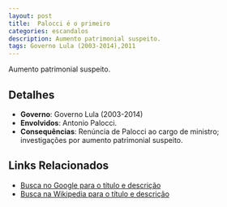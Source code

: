 ```yaml
---
layout: post
title:  Palocci é o primeiro
categories: escandalos
description: Aumento patrimonial suspeito.
tags: Governo Lula (2003-2014),2011
---
```


Aumento patrimonial suspeito.

## Detalhes
- **Governo**: Governo Lula (2003-2014)
- **Envolvidos**: Antonio Palocci.
- **Consequências**: Renúncia de Palocci ao cargo de ministro; investigações por aumento patrimonial suspeito.

## Links Relacionados
- [Busca no Google para o título e descrição](https://www.google.com/search?q=Palocci%20%C3%A9%20o%20primeiro%20Aumento%20patrimonial%20suspeito.%20Governo%20Lula%20%282003-2014%29)
- [Busca na Wikipedia para o título e descrição](https://en.wikipedia.org/w/index.php?search=Palocci%20%C3%A9%20o%20primeiro%20Aumento%20patrimonial%20suspeito.%20Governo%20Lula%20%282003-2014%29)
